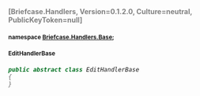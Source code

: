 <h4 style='color: gray;margin:0; padding:0;'> [Briefcase.Handlers, Version=0.1.2.0, Culture=neutral, PublicKeyToken=null]</h4>

#### <small>namespace [Briefcase.Handlers.Base](../Namespace/Briefcase.Handlers.Base.md);</small>

#### <small>EditHandlerBase</small>

<i>

```csharp
public abstract class EditHandlerBase
{
}
```

</i>
